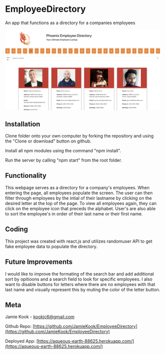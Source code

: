 # EmployeeDirectory
An app that functions as a directory for a companies employees

![image of employee directory](employeeDirectory.png)

## Installation

Clone folder onto your own computer by forking the repository and using the "Clone or download" button on github.

Install all npm modules using the command "npm install".

Run the server by calling "npm start" from the root folder. 

## Functionality
This webpage serves as a directory for a company's employees. When entering the page, all employees populate the screen. The user can then filter through employees by the intial of their lastname by clicking on the desired letter at the top of the page. To view all employees again, they can click on the employee icon that preceds the alphabet. User's are also able to sort the employee's in order of their last name or their first name.  

## Coding

This project was created with react.js and utilizes randomuser API to get fake employee data to populate the directory.  

## Future Improvements
I would like to improve the formating of the search bar and add additional sort by opitioons and a search field to look for specific employees. I also want to disable buttons for letters where there are no employees with that last name and visually represent this by muting the color of the letter button. 

## Meta 

Jamie Kook - kookjc6@gmail.com

Github Repo: 
[https://github.com/JamieKook/EmployeeDirectory](https://github.com/JamieKook/EmployeeDirectory)

Deployed App: 
[https://aqueous-earth-88625.herokuapp.com/](https://aqueous-earth-88625.herokuapp.com/)